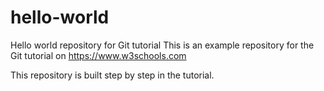 # hello-world
Hello world repository for Git tutorial
This is an example repository for the Git tutorial on
https://www.w3schools.com

This repository is built step by step in the tutorial.
